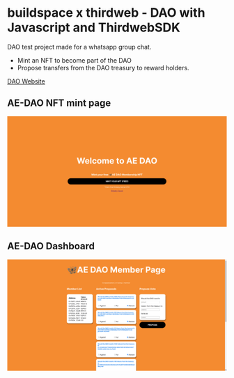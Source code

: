 # buildspace x thirdweb - DAO with Javascript and ThirdwebSDK

DAO test project made for a whatsapp group chat.

- Mint an NFT to become part of the DAO
- Propose transfers from the DAO treasury to reward holders.

[DAO Website](https://ae-dao.netlify.app/)

## AE-DAO NFT mint page

<p align="center">
  <img src="ae-dao-nft-claim-page.png" alt="AE-DAO mint page" width="800" >
</p>

## AE-DAO Dashboard

<p align="center">
  <img src="ae-dao-dashboard.png" alt="AE-DAO Dashboard" width="800" >
</p>
